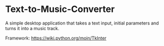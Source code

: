 # Text-to-Music-Converter
A simple desktop application that takes a text input, initial parameters and turns it into a music track.


Framework: https://wiki.python.org/moin/TkInter
